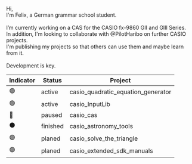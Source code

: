 Hi,<br>
I'm Felix, a German grammar school student.<br>
<br>
I’m currently working on a CAS for the CASIO fx-9860 GII and GIII Series.<br>
In addition, I'm looking to collaborate with @PilotHaribo on further CASIO projects.<br>
I'm publishing my projects so that others can use them and maybe learn from it.<br>
<br>
Development is key.

| Indicator | Status | Project                            |
|-----------|--------|------------------------------------|
| 🟢         | active | casio_quadratic_equation_generator |
| 🟢         | active | casio_InputLib                     |
| 🔵         | paused | casio_cas                          |
| ⚫         | finished | casio_astronomy_tools            |
| 🟣         | planed | casio_solve_the_triangle          |
| 🟣         | planed | casio_extended_sdk_manuals        |


